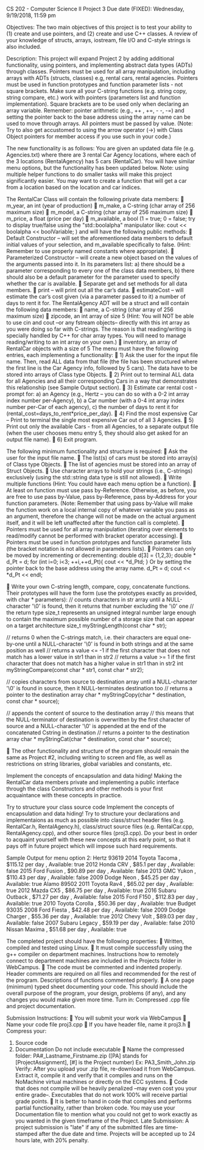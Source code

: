CS 202 - Computer Science II Project 3
Due date (FIXED): Wednesday, 9/19/2018, 11:59 pm

Objectives: The two main objectives of this project is to test your ability to (1) create and use
pointers, and (2) create and use C++ classes. A review of your knowledge of structs, arrays,
iostream, file I/O and C-style strings is also included.

Description:
This project will expand Project 2 by adding additional functionality, using pointers, and
implementing abstract data types (ADTs) through classes. Pointers must be used for all array
manipulation, including arrays with ADTs (structs, classes) e.g, rental cars, rental agencies.
Pointers must be used in function prototypes and function parameter lists - not square
brackets. Make sure all your C-string functions (e.g. string copy, string compare, etc.) work with
pointers (parameters list and function implementation). Square brackets are to be used only when
declaring an array variable. Remember: pointer arithmetic (e.g., ++ , +=, - -, -=) and setting the
pointer back to the base address using the array name can be used to move through arrays. All
pointers must be passed by value. (Note: Try to also get accustomed to using the arrow operator (->)
with Class Object pointers for member access if you use such in your code.)

The new functionality is as follows: You are given an updated data file (e.g. Agencies.txt) where
there are 3 rental Car Agency locations, where each of the 3 locations (RentalAgency) has 5 cars
(RentalCar). You will have similar menu options, but the functionality has been updated
below. Note: using multiple helper functions to do smaller tasks will make this project significantly
easier. You may want to create a function that will get a car from a location based on the location
and car indices.

The RentalCar Class will contain the following private data members:
 m_year, an int (year of production)
 m_make, a C-string (char array of 256 maximum size)
 m_model, a C-string (char array of 256 maximum size)
 m_price, a float (price per day)
 m_available, a bool (1 = true; 0 = false; try to display true/false using the
"std::boolalpha" manipulator like: cout << boolalpha << boolVariable; )
and will have the following public methods:
 Default Constructor – will set the aforementioned data members to default initial values of your selection, and m_available specifically to false. (Hint: Remember to use properly named constants where appropriate).
 Parameterized Constructor – will create a new object based on the values of the arguments passed into it. In its parameters list: a) there should be a parameter corresponding to every one of the class data members, b) there should also be a default parameter for the parameter used to specify whether the car is available.
 Separate get and set methods for all data members.
 print – will print out all the car’s data.
 estimateCost – will estimate the car’s cost given (via a parameter passed to it) a number of days to rent it for.
The RentalAgency ADT will be a struct and will contain the following data members:
 name, a C-string (char array of 256 maximum size)
 zipcode, an int array of size 5 (Hint: You will NOT be able to use cin and cout –or any fstream objects– directly with this int array as you were doing so far with C-strings. The reason is that reading/writing is specially handled by C++ for char array types. You will need to manage reading/writing to an int array on your own.)
 inventory, an array of RentalCar objects with a size of 5
The menu must have the following entries, each implementing a functionality:
 1) Ask the user for the input file name. Then, read ALL data from that file (the file has been structured where the first line is the Car Agency info, followed by 5 cars). The data have to be stored into arrays of Class type Objects.
 2) Print out to terminal ALL data for all Agencies and all their corresponding Cars in a way that demonstrates this relationship (see Sample Output section).
 3) Estimate car rental cost - prompt for: a) an Agency (e.g., Hertz – you can do so with a 0-2 int array index number per-Agency), b) a Car number (with a 0-4 int array index number per-Car of each agency), c) the number of days to rent it for (rental_cost=days_to_rent*price_per_day).
 4) Find the most expensive Car – Print to terminal the single most expensive Car out of all 3 Agencies.
 5) Print out only the available Cars - from all Agencies, to a separate output file (when the user chooses menu entry 5, they should also get asked for an output file name).
 6) Exit program.

The following minimum functionality and structure is required:
 Ask the user for the input file name.
 The list(s) of cars must be stored into array(s) of Class type Objects.
 The list of agencies must be stored into an array of Struct Objects.
 Use character arrays to hold your strings (i.e., C-strings) exclusively (using the std::string data type is still not allowed).
 Write multiple functions (Hint: You could have each menu option be a function).
 At least on function must use pass by-Reference. Otherwise, as before, you are free to use pass by-Value, pass by-Reference, pass by-Address for your function parameters. (Note: Remember that using pass by-Value will make the function work on a local internal copy of whatever variable you pass as an argument, therefore the change will not be made on the actual argument itself, and it will be left unaffected after the function call is complete).
 Pointers must be used for all array manipulation (iterating over elements to read/modify
cannot be performed with bracket operator accessing).
 Pointers must be used in function prototypes and function parameter lists (the bracket notation is not allowed in parameters lists).
 Pointers can only be moved by incrementing or decrementing:
double d[3] = {1,2,3};
double * d_Pt = d;
for (int i=0; i<3; ++i,++d_Pt){ cout << *d_Ptd; }
Or by setting the pointer back to the base address using the array name.
d_Pt = d; cout << *d_Pt << endl;

 Write your own C-string length, compare, copy, concatenate functions. Their prototypes
will have the form (use the prototypes exactly as provided, with char * parameters):
// counts characters in str array until a NULL-character '\0' is found, then it returns that number excluding the '\0' one
// the return type size_t represents an unsigned integral number large enough to contain the maximum possible number of a storage size that can appear on a target architecture
size_t myStringLength(const char * str);

// returns 0 when the C-strings match, i.e. their characters are equal one-by-one until a NULL-character '\0' is found in both strings and at the same position as well
// returns a value <= -1 if the first character that does not match has a lower value in str1 than in str2
// returns a value >= 1 if the first character that does not match has a higher value in str1 than in str2
int myStringCompare(const char * str1, const char * str2);

// copies characters from source to destination array until a NULL-character '\0' is found in source, then it NULL-terminates destination too
// returns a pointer to the destination array
char * myStringCopy(char * destination, const char * source);

// appends the content of source to the destination array
// this means that the NULL-terminator of destination is overwritten by the first character of source and a NULL-character '\0' is appended at the end of the concatenated Cstring in destination
// returns a pointer to the destination array
char * myStringCat(char * destination, const char * source);

 The other functionality and structure of the program should remain the same as Project #2, including writing to screen and file, as well as restrictions on string libraries, global variables and constants, etc.

Implement the concepts of encapsulation and data hiding!
Making the RentalCar data members private and implementing a public interface through the class Constructors and other methods is your first acquaintance with these concepts in practice.

Try to structure your class source code Implement the concepts of encapsulation and data hiding!
Try to structure your declarations and implementaions as much as possible into class/struct header files (e.g. RentalCar.h, RentalAgency.h), class/struct source files (e.g. RentalCar.cpp, RentalAgency.cpp), and other source files (proj3.cpp).
Do your best in order to acquaint yourself with these new concepts at this early point, so that it pays off in future project which will impose such hard requirements.

Sample Output for menu option 2:
Hertz 93619
2014 Toyota Tacoma , $115.12 per day , Available: true
2012 Honda CRV , $85.1 per day , Available: false
2015 Ford Fusion , $90.89 per day , Available: false
2013 GMC Yukon , $110.43 per day , Available: false
2009 Dodge Neon , $45.25 per day , Available: true
Alamo 89502
2011 Toyota Rav4 , $65.02 per day , Available: true
2012 Mazda CX5 , $86.75 per day , Available: true
2016 Subaru Outback , $71.27 per day , Available: false
2015 Ford F150 , $112.83 per day , Available: true
2010 Toyota Corolla , $50.36 per day , Available: true
Budget 93035
2008 Ford Fiesta , $42.48 per day , Available: false
2009 Dodge Charger , $55.36 per day , Available: true
2012 Chevy Volt , $89.03 per day , Available: false
2007 Subaru Legacy , $59.19 per day , Available: false
2010 Nissan Maxima , $51.68 per day , Available: true

The completed project should have the following properties:
 Written, compiled and tested using Linux.
 It must compile successfully using the g++ compiler on department machines. Instructions how to remotely connect to department machines are included in the Projects
folder in WebCampus.
 The code must be commented and indented properly. Header comments are required on all files and recommended for the rest of the program. Descriptions of functions commented properly.
 A one page (minimum) typed sheet documenting your code. This should include the overall purpose of the program, your design, problems (if any), and any changes you would make given more time.
Turn in: Compressed .cpp file and project documentation.

Submission Instructions:
 You will submit your work via WebCampus
 Name your code file proj3.cpp
 If you have header file, name it proj3.h
 Compress your:
1. Source code
2. Documentation
Do not include executable
 Name the compressed folder:
PA#_Lastname_Firstname.zip
([PA] stands for [ProjectAssignment], [#] is the Project number)
Ex: PA3_Smith_John.zip
Verify: After you upload your .zip file, re-download it from WebCampus. Extract it, compile it and
verify that it compiles and runs on the NoMachine virtual machines or directly on the ECC systems.
 Code that does not compile will be heavily penalized –may even cost you your entire grade–.
Executables that do not work 100% will receive partial grade points.
 It is better to hand in code that compiles and performs partial functionality, rather than
broken code. You may use your Documentation file to mention what you could not get to
work exactly as you wanted in the given timeframe of the Project.
Late Submission:
A project submission is "late" if any of the submitted files are time-stamped after the due date and
time. Projects will be accepted up to 24 hours late, with 20% penalty.
